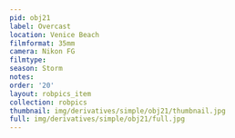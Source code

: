 ```yaml
---
pid: obj21
label: Overcast
location: Venice Beach
filmformat: 35mm
camera: Nikon FG
filmtype: 
season: Storm
notes: 
order: '20'
layout: robpics_item
collection: robpics
thumbnail: img/derivatives/simple/obj21/thumbnail.jpg
full: img/derivatives/simple/obj21/full.jpg
---
```

